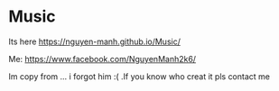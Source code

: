 # Music
Its here https://nguyen-manh.github.io/Music/

Me: https://www.facebook.com/NguyenManh2k6/

Im copy from ... i forgot him :( .If you know who creat it pls contact me 
